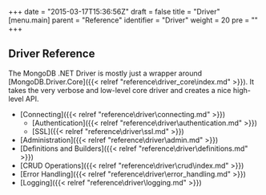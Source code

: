 +++
date = "2015-03-17T15:36:56Z"
draft = false
title = "Driver"
[menu.main]
  parent = "Reference"
  identifier = "Driver"
  weight = 20
  pre = "<i class='fa'></i>"
+++

## Driver Reference

The MongoDB .NET Driver is mostly just a wrapper around [MongoDB.Driver.Core]({{< relref "reference\driver_core\index.md" >}}). It takes the very verbose and low-level core driver and creates a nice high-level API.

- [Connecting]({{< relref "reference\driver\connecting.md" >}})
	- [Authentication]({{< relref "reference\driver\authentication.md" >}})
	- [SSL]({{< relref "reference\driver\ssl.md" >}})
- [Administration]({{< relref "reference\driver\admin.md" >}})
- [Definitions and Builders]({{< relref "reference\driver\definitions.md" >}})
- [CRUD Operations]({{< relref "reference\driver\crud\index.md" >}})
- [Error Handling]({{< relref "reference\driver\error_handling.md" >}})
- [Logging]({{< relref "reference\driver\logging.md" >}})